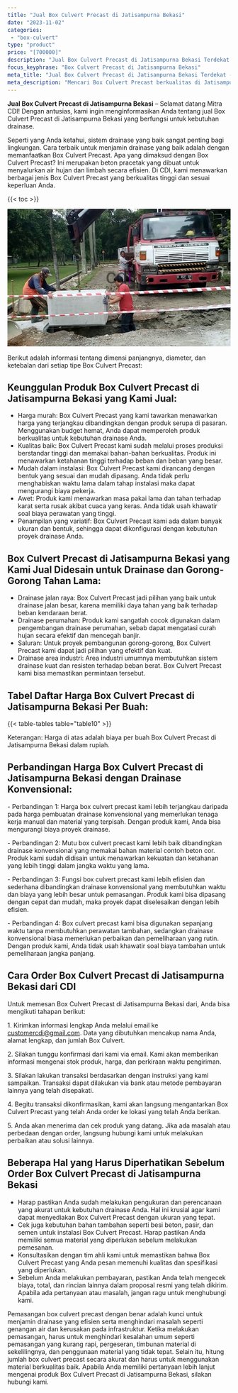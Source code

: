 ```yaml
---
title: "Jual Box Culvert Precast di Jatisampurna Bekasi"
date: "2023-11-02"
categories:
 - "box-culvert"
type: "product"
price: "[700000]"
description: "Jual Box Culvert Precast di Jatisampurna Bekasi Terdekat. Box Culvert Precast profesional untuk kebutuhan konstruksi dengan performa optimal. Segera dapatkan informasi detail."
focus_keyphrase: "Box Culvert Precast di Jatisampurna Bekasi"
meta_title: "Jual Box Culvert Precast di Jatisampurna Bekasi Terdekat - CDI"
meta_description: "Mencari Box Culvert Precast berkualitas di Jatisampurna Bekasi? Kami adalah solusi tepat dengan kualitas premium. Segera hubungi kami."
---
```


**Jual Box Culvert Precast di Jatisampurna Bekasi** – Selamat datang Mitra CDI! Dengan antusias, kami ingin menginformasikan Anda tentang jual Box Culvert Precast di Jatisampurna Bekasi yang berfungsi untuk kebutuhan drainase.

Seperti yang Anda ketahui, sistem drainase yang baik sangat penting bagi lingkungan. Cara terbaik untuk menjamin drainase yang baik adalah dengan memanfaatkan Box Culvert Precast. Apa yang dimaksud dengan Box Culvert Precast? Ini merupakan beton pracetak yang dibuat untuk menyalurkan air hujan dan limbah secara efisien. Di CDI, kami menawarkan berbagai jenis Box Culvert Precast yang berkualitas tinggi dan sesuai keperluan Anda.

{{< toc >}}

![Jual Box Culvert Precast di Jatisampurna Bekasi](/images/box-culvert/box-culvert-10.jpg)

Berikut adalah informasi tentang dimensi panjangnya, diameter, dan ketebalan dari setiap tipe Box Culvert Precast: 

## Keunggulan Produk Box Culvert Precast di Jatisampurna Bekasi yang Kami Jual:

*   Harga murah: Box Culvert Precast yang kami tawarkan menawarkan harga yang terjangkau dibandingkan dengan produk serupa di pasaran. Menggunakan budget hemat, Anda dapat memperoleh produk berkualitas untuk kebutuhan drainase Anda.
*   Kualitas baik: Box Culvert Precast kami sudah melalui proses produksi berstandar tinggi dan memakai bahan-bahan berkualitas. Produk ini menawarkan ketahanan tinggi terhadap beban dan beban yang besar.
*   Mudah dalam instalasi: Box Culvert Precast kami dirancang dengan bentuk yang sesuai dan mudah dipasang. Anda tidak perlu menghabiskan waktu lama dalam tahap instalasi maka dapat mengurangi biaya pekerja.
*   Awet: Produk kami menawarkan masa pakai lama dan tahan terhadap karat serta rusak akibat cuaca yang keras. Anda tidak usah khawatir soal biaya perawatan yang tinggi.
*   Penampilan yang variatif: Box Culvert Precast kami ada dalam banyak ukuran dan bentuk, sehingga dapat dikonfigurasi dengan kebutuhan proyek drainase Anda.

## Box Culvert Precast di Jatisampurna Bekasi yang Kami Jual Didesain untuk Drainase dan Gorong-Gorong Tahan Lama:

*   Drainase jalan raya: Box Culvert Precast jadi pilihan yang baik untuk drainase jalan besar, karena memiliki daya tahan yang baik terhadap beban kendaraan berat.
*   Drainase perumahan: Produk kami sangatlah cocok digunakan dalam pengembangan drainase perumahan, sebab dapat mengatasi curah hujan secara efektif dan mencegah banjir.
*   Saluran: Untuk proyek pembangunan gorong-gorong, Box Culvert Precast kami dapat jadi pilihan yang efektif dan kuat.
*   Drainase area industri: Area industri umumnya membutuhkan sistem drainase kuat dan resisten terhadap beban berat. Box Culvert Precast kami bisa memastikan permintaan tersebut.

## Tabel Daftar Harga Box Culvert Precast di Jatisampurna Bekasi Per Buah:

{{< table-tables table="table10" >}}

Keterangan: Harga di atas adalah biaya per buah Box Culvert Precast di Jatisampurna Bekasi dalam rupiah.

## Perbandingan Harga Box Culvert Precast di Jatisampurna Bekasi dengan Drainase Konvensional:

\- Perbandingan 1: Harga box culvert precast kami lebih terjangkau daripada pada harga pembuatan drainase konvensional yang memerlukan tenaga kerja manual dan material yang terpisah. Dengan produk kami, Anda bisa mengurangi biaya proyek drainase.

\- Perbandingan 2: Mutu box culvert precast kami lebih baik dibandingkan drainase konvensional yang memakai bahan material contoh beton cor. Produk kami sudah didisain untuk menawarkan kekuatan dan ketahanan yang lebih tinggi dalam jangka waktu yang lama.

\- Perbandingan 3: Fungsi box culvert precast kami lebih efisien dan sederhana dibandingkan drainase konvensional yang membutuhkan waktu dan biaya yang lebih besar untuk pemasangan. Produk kami bisa dipasang dengan cepat dan mudah, maka proyek dapat diselesaikan dengan lebih efisien.

\- Perbandingan 4: Box culvert precast kami bisa digunakan sepanjang waktu tanpa membutuhkan perawatan tambahan, sedangkan drainase konvensional biasa memerlukan perbaikan dan pemeliharaan yang rutin. Dengan produk kami, Anda tidak usah khawatir soal biaya tambahan untuk pemeliharaan jangka panjang.

## Cara Order Box Culvert Precast di Jatisampurna Bekasi dari CDI

Untuk memesan Box Culvert Precast di Jatisampurna Bekasi dari, Anda bisa mengikuti tahapan berikut:

1\.  Kirimkan informasi lengkap Anda melalui email ke customercdi@gmail.com. Data yang dibutuhkan mencakup nama Anda, alamat lengkap, dan jumlah Box Culvert.

2\.  Silakan tunggu konfirmasi dari kami via email. Kami akan memberikan informasi mengenai stok produk, harga, dan perkiraan waktu pengiriman.

3\.  Silakan lakukan transaksi berdasarkan dengan instruksi yang kami sampaikan. Transaksi dapat dilakukan via bank atau metode pembayaran lainnya yang telah disepakati.

4\.  Begitu transaksi dikonfirmasikan, kami akan langsung mengantarkan Box Culvert Precast yang telah Anda order ke lokasi yang telah Anda berikan.

5\.  Anda akan menerima dan cek produk yang datang. Jika ada masalah atau perbedaan dengan order, langsung hubungi kami untuk melakukan perbaikan atau solusi lainnya.

## Beberapa Hal yang Harus Diperhatikan Sebelum Order Box Culvert Precast di Jatisampurna Bekasi

*   Harap pastikan Anda sudah melakukan pengukuran dan perencanaan yang akurat untuk kebutuhan drainase Anda. Hal ini krusial agar kami dapat menyediakan Box Culvert Precast dengan ukuran yang tepat.
*   Cek juga kebutuhan bahan tambahan seperti besi beton, pasir, dan semen untuk instalasi Box Culvert Precast. Harap pastikan Anda memiliki semua material yang diperlukan sebelum melakukan pemesanan.
*   Konsultasikan dengan tim ahli kami untuk memastikan bahwa Box Culvert Precast yang Anda pesan memenuhi kualitas dan spesifikasi yang diperlukan.
*   Sebelum Anda melakukan pembayaran, pastikan Anda telah mengecek biaya, total, dan rincian lainnya dalam proposal resmi yang telah dikirim. Apabila ada pertanyaan atau masalah, jangan ragu untuk menghubungi kami.

Pemasangan box culvert precast dengan benar adalah kunci untuk menjamin drainase yang efisien serta menghindari masalah seperti genangan air dan kerusakan pada infrastruktur. Ketika melakukan pemasangan, harus untuk menghindari kesalahan umum seperti pemasangan yang kurang rapi, pergeseran, timbunan material di sekelilingnya, dan penggunaan material yang tidak tepat. Selain itu, hitung jumlah box culvert precast secara akurat dan harus untuk menggunakan material berkualitas baik. Apabila Anda memiliki pertanyaan lebih lanjut mengenai produk Box Culvert Precast di Jatisampurna Bekasi, silakan hubungi kami.